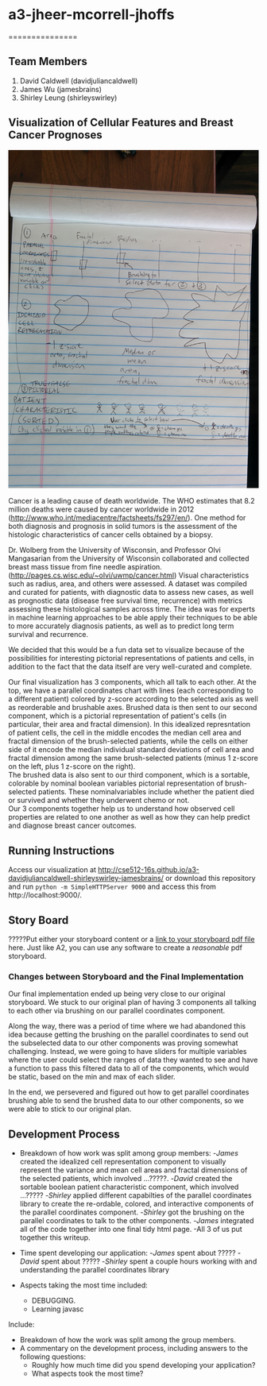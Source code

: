 # a3-jheer-mcorrell-jhoffs
===============

## Team Members

1. David Caldwell (davidjuliancaldwell)
2. James Wu (jamesbrains)
3. Shirley Leung (shirleyswirley)

## Visualization of Cellular Features and Breast Cancer Prognoses

![Thumbnail](storyboardfinal.jpg)

Cancer is a leading cause of death worldwide. The WHO estimates that 8.2 million deaths were caused by cancer worldwide in 2012 (http://www.who.int/mediacentre/factsheets/fs297/en/).  One method for both diagnosis and prognosis in solid tumors is the assessment of the histologic characteristics of cancer cells obtained by a biopsy.

Dr. Wolberg from the University of Wisconsin, and Professor Olvi Mangasarian from the University of Wisconsin collaborated and collected breast mass tissue from fine needle aspiration. (http://pages.cs.wisc.edu/~olvi/uwmp/cancer.html) Visual characteristics such as radius, area, and others were assessed. A dataset was compiled and curated for patients, with diagnostic data to assess new cases, as well as prognostic data (disease free survival time, recurrence) with metrics assessing these histological samples across time. The idea was for experts in machine learning approaches to be able apply their techniques to be able to more accurately diagnosis patients, as well as to predict long term survival and recurrence.

We decided that this would be a fun data set to visualize because of the possibilities for interesting pictorial representations of patients and cells, in addition to the fact that the data itself are very well-curated and complete.

Our final visualization has 3 components, which all talk to each other. At the top, we have a parallel coordinates chart with lines (each corresponding to a different patient) colored by z-score according to the selected axis as well as reorderable and brushable axes.
Brushed data is then sent to our second component, which is a pictorial representation of patient's cells (in particular, their area and fractal dimension).
In this idealized represntation of patient cells, the cell in the middle encodes the median cell area and fractal dimension of the brush-selected patients, while the cells on either side of it encode the median individual standard deviations of cell area and fractal dimension among the same brush-selected patients (minus 1 z-score on the left, plus 1 z-score on the right).     
The brushed data is also sent to our third component, which is a sortable, colorable by nominal boolean variables pictorial representation of brush-selected patients. These nominalvariables include whether the patient died or survived and whether they underwent chemo or not.   
Our 3 components together help us to understand how observed cell properties are related to one another as well as how they can help predict and diagnose breast cancer outcomes.  

## Running Instructions

Access our visualization at http://cse512-16s.github.io/a3-davidjuliancaldwell-shirleyswirley-jamesbrains/ or download this repository and run `python -m SimpleHTTPServer 9000` and access this from http://localhost:9000/.

## Story Board

?????Put either your storyboard content or a [link to your storyboard pdf file](storyboard.pdf?raw=true) here. Just like A2, you can use any software to create a *reasonable* pdf storyboard.

### Changes between Storyboard and the Final Implementation

Our final implementation ended up being very close to our original storyboard. We stuck to our original plan of having 3 components all talking to each other via brushing on our parallel coordinates component.

Along the way, there was a period of time where we had abandoned this idea because getting the brushing on the parallel coordinates to send out the subselected data to our other components was proving somewhat challenging. Instead, we were going to have sliders for multiple variables where the user could select the ranges of data they wanted to see and have a function to pass this filtered data to all of the components, which would be static, based on the min and max of each slider.   

In the end, we persevered and figured out how to get parallel coordinates brushing able to send the brushed data to our other components, so we were able to stick to our original plan. 

## Development Process

- Breakdown of how work was split among group members:
  -*James* created the idealized cell representation component to visually represent the variance and mean cell areas and fractal dimensions of the selected patients, which involved ...?????. 
  -*David* created the sortable boolean patient characteristic component, which involved ...?????
  -*Shirley* applied different capabilties of the parallel coordinates library to create the re-ordable, colored, and interactive components of the parallel coordinates component.
  -*Shirley* got the brushing on the parallel coordinates to talk to the other components.
  -*James* integrated all of the code together into one final tidy html page.
  -All 3 of us put together this writeup. 

- Time spent developing our application:
  -*James* spent about ????? 
  -*David* spent about ?????
  -*Shirley* spent a couple hours working with and understanding the parallel coordinates library 

- Aspects taking the most time included:
  - DEBUGGING.
  - Learning javasc

Include:
- Breakdown of how the work was split among the group members.
- A commentary on the development process, including answers to the following questions:
  - Roughly how much time did you spend developing your application?
  - What aspects took the most time?
